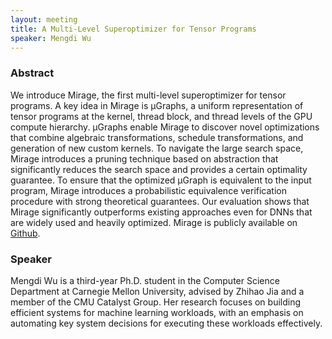 ```yaml
---
layout: meeting
title: A Multi-Level Superoptimizer for Tensor Programs
speaker: Mengdi Wu
---
```


### Abstract

We introduce Mirage, the first multi-level superoptimizer for tensor programs. A key idea in Mirage is µGraphs, a uniform representation of tensor programs at the kernel, thread block, and thread levels of the GPU compute hierarchy. µGraphs enable Mirage to discover novel optimizations that combine algebraic transformations, schedule transformations, and generation of new custom kernels. To navigate the large search space, Mirage introduces a pruning technique based on abstraction that significantly reduces the search space and provides a certain optimality guarantee. To ensure that the optimized µGraph is equivalent to the input program, Mirage introduces a probabilistic equivalence verification procedure with strong theoretical guarantees. Our evaluation shows that Mirage significantly outperforms existing approaches even for DNNs that are widely used and heavily optimized. Mirage is publicly available on [Github](https://github.com/mirage-project/mirage).

### Speaker
Mengdi Wu is a third-year Ph.D. student in the Computer Science Department at Carnegie Mellon University, advised by Zhihao Jia and a member of the CMU Catalyst Group. Her research focuses on building efficient systems for machine learning workloads, with an emphasis on automating key system decisions for executing these workloads effectively.
